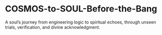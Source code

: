# COSMOS-to-SOUL-Before-the-Bang
A soul’s journey from engineering logic to spiritual echoes, through unseen trials, verification, and divine acknowledgment.
